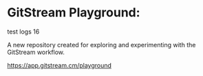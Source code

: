 # GitStream Playground:

test logs 16

A new repository created for exploring and experimenting with the GitStream workflow.

https://app.gitstream.cm/playground

